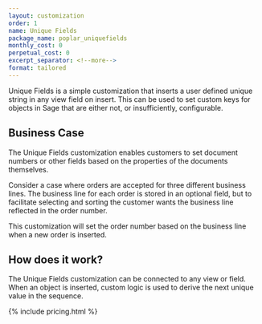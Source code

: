 ```yaml
---
layout: customization
order: 1
name: Unique Fields
package_name: poplar_uniquefields
monthly_cost: 0
perpetual_cost: 0
excerpt_separator: <!--more-->
format: tailored
---
```


Unique Fields is a simple customization that inserts a user defined
unique string in any view field on insert.  This can be used to set custom
keys for objects in Sage that are either not, or insufficiently, configurable.
<!--more-->

## Business Case

The Unique Fields customization enables customers to set document numbers
or other fields based on the properties of the documents themselves.

Consider a case where orders are accepted for three different
business lines.  The business line for each order is stored in an optional 
field, but to facilitate selecting and sorting the customer wants the
business line reflected in the order number.

This customization will set the order number based on the business line when
a new order is inserted.  

## How does it work?

The Unique Fields customization can be connected to any view or field. When
an object is inserted, custom logic is used to derive the next unique value
in the sequence.

{% include pricing.html %}
